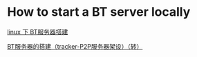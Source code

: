 # How to start a BT server locally



[linux 下 BT服务器搭建](https://blog.imdst.com/linux-xia-btfu-wu-qi-da-jian/)

[BT服务器的搭建（tracker-P2P服务器架设）（转）](https://www.cnblogs.com/EasonJim/p/6601330.html) 